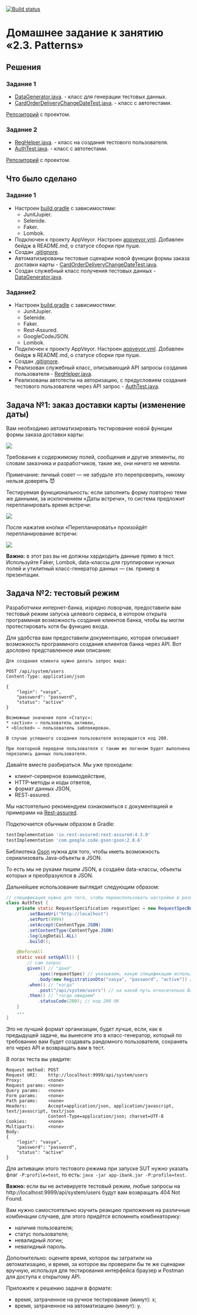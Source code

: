 [![Build status](https://ci.appveyor.com/api/projects/status/5250f2101uwt866p?svg=true)](https://ci.appveyor.com/project/Nephedov/cardorderdeliverychangedate)

# Домашнее задание к занятию «2.3. Patterns»

## Решения
### Задание 1
 * <a href="https://github.com/Nephedov/6.1.Automated-Testing/blob/76ef7abd12897553c69a9763b5d1be0cc3a1ece6/src/test/java/ru/netology/DataGenerator.java">DataGenerator.java</a>. - класс для генерации тестовых данных.
 * <a href="https://github.com/Nephedov/6.1.Automated-Testing/blob/76ef7abd12897553c69a9763b5d1be0cc3a1ece6/src/test/java/ru/netology/CardOrderDeliveryChangeDateTest.java">CardOrderDeliveryChangeDateTest.java</a>. - класс с автотестами.

<a href="https://github.com/Nephedov/6.1.Automated-Testing">Репозиторий</a> с проектом.
### Задание 2
 * <a href="https://github.com/Nephedov/6.2.Automated-Testing/blob/9625843a3c33c58e18bcc64b7c9c6719197ba7e4/src/test/java/ru/netology/RegHelper.java">RegHelper.java</a>. - класс на создания тестового пользователя.
 * <a href="https://github.com/Nephedov/6.2.Automated-Testing/blob/9625843a3c33c58e18bcc64b7c9c6719197ba7e4/src/test/java/ru/netology/AuthTest.java">AuthTest.java</a>. - класс с автотестами.

<a href="https://github.com/Nephedov/6.2.Automated-Testing">Репозиторий</a> с проектом.
## Что было сделано
### Задание 1
* Настроен <a href="https://github.com/Nephedov/6.1.Automated-Testing/blob/d8455d3e2cfe32ce9782c2f6e98ef6e4bc7057bd/build.gradle">build.gradle</a> с зависимостями:
	* JunitJupier.
	* Selenide.
	* Faker.
	* Lombok.
* Подключен к проекту AppVeyor. Настроен <a href="https://github.com/Nephedov/6.1.Automated-Testing/blob/d8455d3e2cfe32ce9782c2f6e98ef6e4bc7057bd/.appveyor.yml">appveyor.yml</a>. Добавлен бейдж в README.md, о статусе сборки при пуше.
* Создан <a href="https://github.com/Nephedov/6.1.Automated-Testing/blob/d8455d3e2cfe32ce9782c2f6e98ef6e4bc7057bd/.gitignore">.gitignore</a>.
* Автоматизированы тестовые сценарии новой функции формы заказа доставки карты - <a href="https://github.com/Nephedov/6.1.Automated-Testing/blob/d8455d3e2cfe32ce9782c2f6e98ef6e4bc7057bd/src/test/java/ru/netology/CardOrderDeliveryChangeDateTest.java">CardOrderDeliveryChangeDateTest.java</a>.
* Создан служебный класс получения тестовых данных - <a href="https://github.com/Nephedov/6.1.Automated-Testing/blob/d8455d3e2cfe32ce9782c2f6e98ef6e4bc7057bd/src/test/java/ru/netology/DataGenerator.java">DataGenerator.java</a>.
### Задание2
* Настроен <a href="https://github.com/Nephedov/6.2.Automated-Testing/blob/9625843a3c33c58e18bcc64b7c9c6719197ba7e4/build.gradle">build.gradle</a> с зависимостями:
	* JunitJupier.
	* Selenide.
	* Faker.
	* Rest-Assured.
	* GoogleCodeJSON.
	* Lombok.
* Подключен к проекту AppVeyor. Настроен <a href="https://github.com/Nephedov/6.2.Automated-Testing/blob/9625843a3c33c58e18bcc64b7c9c6719197ba7e4/.appveyor.yml">appveyor.yml</a>. Добавлен бейдж в README.md, о статусе сборки при пуше.
* Создан <a href="https://github.com/Nephedov/6.2.Automated-Testing/blob/9625843a3c33c58e18bcc64b7c9c6719197ba7e4/.gitignore">.gitignore</a>.
* Реализован служебный класс, описывающий API запросы создания пользователя - <a href="https://github.com/Nephedov/6.2.Automated-Testing/blob/9625843a3c33c58e18bcc64b7c9c6719197ba7e4/src/test/java/ru/netology/RegHelper.java">RegHelper.java</a>.
* Реализованы автотесты на авторизацию, с предусловием создания тестового пользователя через API запрос - <a href="https://github.com/Nephedov/6.2.Automated-Testing/blob/9625843a3c33c58e18bcc64b7c9c6719197ba7e4/src/test/java/ru/netology/AuthTest.java">AuthTest.java</a>.

## Задача №1: заказ доставки карты (изменение даты)

Вам необходимо автоматизировать тестирование новой функции формы заказа доставки карты:

![](pic/order.png)

Требования к содержимому полей, сообщения и другие элементы, по словам заказчика и разработчиков, такие же, они ничего не меняли.

Примечание: личный совет — не забудьте это перепроверить, никому нельзя доверять 😈

Тестируемая функциональность: если заполнить форму повторно теми же данными, за исключением «Даты встречи», то система предложит перепланировать время встречи:

![](pic/replan.png)

После нажатия кнопки «Перепланировать» произойдёт перепланирование встречи:

![](pic/success.png)

**Важно:** в этот раз вы не должны хардкодить данные прямо в тест. Используйте Faker, Lombok, data-классы для группировки нужных полей и утилитный класс-генератор данных — см. пример в презентации. 

## Задача №2: тестовый режим

Разработчики интернет-банка, изрядно поворчав, предоставили вам тестовый режим запуска целевого сервиса, в котором открыта программная возможность создания клиентов банка, чтобы вы могли протестировать хотя бы функцию входа.

Для удобства вам предоставили документацию, которая описывает возможность программного создания клиентов банка через API. Вот дословно представленное ими описание:
```
Для создания клиента нужно делать запрос вида:

POST /api/system/users
Content-Type: application/json

{
    "login": "vasya",
    "password": "password",
    "status": "active" 
}

Возможные значения поля «Статус»:
* «active» — пользователь активен,
* «blocked» — пользователь заблокирован.

В случае успешного создания пользователя возвращается код 200.

При повторной передаче пользователя с таким же логином будет выполнена перезапись данных пользователя.
```

Давайте вместе разбираться. Мы уже проходили:
* клиент-серверное взаимодействие,
* HTTP-методы и коды ответов,
* формат данных JSON,
* REST-assured.

Мы настоятельно рекомендуем ознакомиться с документацией и примерами на [Rest-assured](http://rest-assured.io).

Подключается обычным образом в Gradle:
```groovy
testImplementation 'io.rest-assured:rest-assured:4.3.0'
testImplementation 'com.google.code.gson:gson:2.8.6'
```

Библиотека [Gson](https://github.com/google/gson) нужна для того, чтобы иметь возможность сериализовать Java-объекты в JSON.

То есть мы не руками пишем JSON, а создаём data-классы, объекты которых и преобразуются в JSON.

Дальнейшее использование выглядит следующим образом:
```java
// спецификация нужна для того, чтобы переиспользовать настройки в разных запросах
class AuthTest {
    private static RequestSpecification requestSpec = new RequestSpecBuilder()
        .setBaseUri("http://localhost")
        .setPort(9999)
        .setAccept(ContentType.JSON)
        .setContentType(ContentType.JSON)
        .log(LogDetail.ALL)
        .build();

    @BeforeAll
    static void setUpAll() {
        // сам запрос
        given() // "дано"
            .spec(requestSpec) // указываем, какую спецификацию используем 
            .body(new RegistrationDto("vasya", "password", "active")) // передаём в теле объект, который будет преобразован в JSON
        .when() // "когда" 
            .post("/api/system/users") // на какой путь относительно BaseUri отправляем запрос
        .then() // "тогда ожидаем"
            .statusCode(200); // код 200 OK
    }
    ...
}
```

Это не лучший формат организации, будет лучше, если, как в предыдущей задаче, вы вынесете это в класс-генератор, который по требованию вам будет создавать рандомного пользователя, сохранять его через API и возвращать вам в тест.

В логах теста вы увидите:
```
Request method:	POST
Request URI:	http://localhost:9999/api/system/users
Proxy:			<none>
Request params:	<none>
Query params:	<none>
Form params:	<none>
Path params:	<none>
Headers:		Accept=application/json, application/javascript, text/javascript, text/json
				Content-Type=application/json; charset=UTF-8
Cookies:		<none>
Multiparts:		<none>
Body:
{
    "login": "vasya",
    "password": "password",
    "status": "active" 
}
```

Для активации этого тестового режима при запуске SUT нужно указать флаг `-P:profile=test`, то есть:
`java -jar app-ibank.jar -P:profile=test`.

**Важно:** если вы не активируете тестовый режим, любые запросы на http://localhost:9999/api/system/users будут вам возвращать 404 Not Found. 

Вам нужно самостоятельно изучить реакцию приложения на различные комбинации случаев, для этого придётся вспомнить комбинаторику:
* наличие пользователя;
* статус пользователя;
* невалидный логин;
* невалидный пароль.

Дополнительно: оцените время, которое вы затратили на автоматизацию, и время, за которое вы проверили бы те же сценарии вручную, используя для тестирования интерфейса браузер и Postman для доступа к открытому API.

Приложите к решению задачи в формате:
* время, затраченное на ручное тестирование (минут): x;
* время, затраченное на автоматизацию (минут): y.
